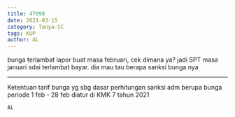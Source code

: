 ```yaml
---
title: 47098
date: 2021-03-15
category: Tanya-SC
tags: KUP
author: AL
---
```


bunga terlambat lapor buat masa februari, cek dimana ya? jadi SPT masa januari sdai terlambat bayar. dia mau tau berapa sanksi bunga nya

---

Ketentuan tarif bunga yg sbg dasar perhitungan sanksi adm berupa bunga periode 1 feb - 28 feb diatur di KMK 7 tahun 2021

`AL`
